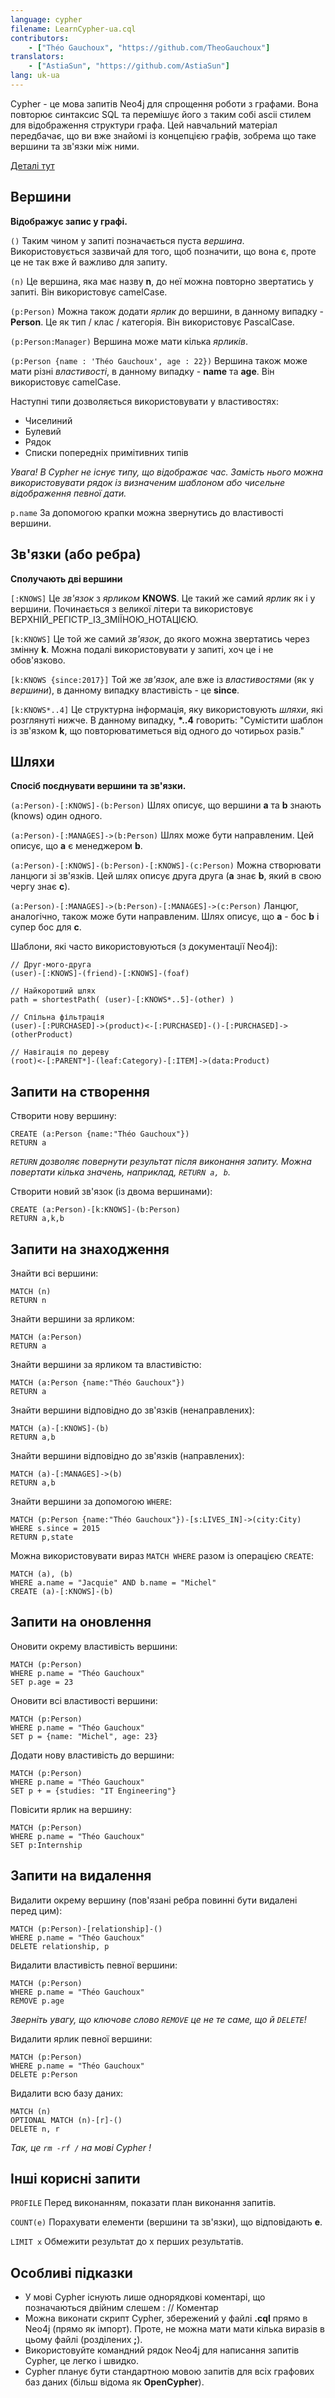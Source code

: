 ```yaml
---
language: cypher
filename: LearnCypher-ua.cql
contributors:
    - ["Théo Gauchoux", "https://github.com/TheoGauchoux"]
translators:
    - ["AstiaSun", "https://github.com/AstiaSun"]
lang: uk-ua
---
```


Cypher - це мова запитів Neo4j для спрощення роботи з графами. Вона повторює синтаксис SQL та перемішує його з таким собі ascii стилем для відображення структури графа.
Цей навчальний матеріал передбачає, що ви вже знайомі із концепцією графів, зобрема що таке вершини та зв'язки між ними.

[Деталі тут](https://neo4j.com/developer/cypher-query-language/)


Вершини
---

**Відображує запис у графі.**

`()`
Таким чином у запиті позначається пуста *вершина*. Використовується зазвичай для того, щоб позначити, що вона є, проте це не так вже й важливо для запиту.

`(n)`
Це вершина, яка має назву **n**, до неї можна повторно звертатись у запиті. Він використовує camelCase.

`(p:Person)`
Можна також додати *ярлик* до вершини, в данному випадку - **Person**. Це як тип / клас / категорія. Він використовує PascalCase.

`(p:Person:Manager)`
Вершина може мати кілька *ярликів*.

`(p:Person {name : 'Théo Gauchoux', age : 22})`
Вершина також може мати різні *властивості*, в данному випадку - **name** та **age**. Він використовує camelCase.

Наступні типи дозволяється використовувати у властивостях:

 - Чиселиний
 - Булевий
 - Рядок
 - Списки попередніх примітивних типів

*Увага! В Cypher не існує типу, що відображає час. Замість нього можна використовувати рядок із визначеним шаблоном або чисельне відображення певної дати.*

`p.name`
За допомогою крапки можна звернутись до властивості вершини.


Зв'язки (або ребра)
---

**Сполучають дві вершини**

`[:KNOWS]`
Це *зв'язок* з *ярликом* **KNOWS**. Це такий же самий *ярлик* як і у вершини. Починається з великої літери та використовує ВЕРХНІЙ\_РЕГІСТР\_ІЗ\_ЗМІЇНОЮ\_НОТАЦІЄЮ.

`[k:KNOWS]`
Це той же самий *зв'язок*, до якого можна звертатись через змінну **k**. Можна подалі використовувати у запиті, хоч це і не обов'язково. 

`[k:KNOWS {since:2017}]`
Той же *зв'язок*, але вже із *властивостями* (як у *вершини*), в данному випадку властивість - це  **since**.

`[k:KNOWS*..4]`
Це структурна інформація, яку використовують *шляхи*, які розглянуті нижче. В данному випадку, **\*..4** говорить: "Сумістити шаблон із зв'язком **k**, що повторюватиметься від одного до чотирьох разів."


Шляхи
---

**Спосіб поєднувати вершини та зв'язки.**

`(a:Person)-[:KNOWS]-(b:Person)`
Шлях описує, що вершини **a** та **b** знають (knows) один одного.

`(a:Person)-[:MANAGES]->(b:Person)`
Шлях може бути направленим. Цей описує, що **а** є менеджером **b**.

`(a:Person)-[:KNOWS]-(b:Person)-[:KNOWS]-(c:Person)`
Можна створювати ланцюги зі зв'язків. Цей шлях описує друга друга (**a** знає **b**, який в свою чергу знає **c**).

`(a:Person)-[:MANAGES]->(b:Person)-[:MANAGES]->(c:Person)`
Ланцюг, аналогічно, також може бути направленим. Шлях описує, що **a** -  бос **b** і супер бос для **c**.

Шаблони, які часто використовуються (з документації Neo4j):

```
// Друг-мого-друга 
(user)-[:KNOWS]-(friend)-[:KNOWS]-(foaf)

// Найкоротший шлях
path = shortestPath( (user)-[:KNOWS*..5]-(other) )

// Спільна фільтрація
(user)-[:PURCHASED]->(product)<-[:PURCHASED]-()-[:PURCHASED]->(otherProduct)

// Навігація по дереву
(root)<-[:PARENT*]-(leaf:Category)-[:ITEM]->(data:Product)

```


Запити на створення
---

Створити нову вершину:
```
CREATE (a:Person {name:"Théo Gauchoux"})
RETURN a
```
*`RETURN`  дозволяє повернути результат після виконання запиту. Можна повертати кілька значень, наприклад, `RETURN a, b`.*

Створити новий зв'язок (із двома вершинами):
```
CREATE (a:Person)-[k:KNOWS]-(b:Person)
RETURN a,k,b
```

Запити на знаходження
---

Знайти всі вершини:
```
MATCH (n)
RETURN n
```

Знайти вершини за ярликом:
```
MATCH (a:Person)
RETURN a
```

Знайти вершини за ярликом та властивістю:
```
MATCH (a:Person {name:"Théo Gauchoux"})
RETURN a
```

Знайти вершини відповідно до зв'язків (ненаправлених):
```
MATCH (a)-[:KNOWS]-(b)
RETURN a,b
```

Знайти вершини відповідно до зв'язків (направлених):
```
MATCH (a)-[:MANAGES]->(b)
RETURN a,b
```

Знайти вершини за допомогою `WHERE`:
```
MATCH (p:Person {name:"Théo Gauchoux"})-[s:LIVES_IN]->(city:City)
WHERE s.since = 2015
RETURN p,state
```

Можна використовувати вираз `MATCH WHERE` разом із операцією `CREATE`:
```
MATCH (a), (b)
WHERE a.name = "Jacquie" AND b.name = "Michel"
CREATE (a)-[:KNOWS]-(b)
```


Запити на оновлення
---

Оновити окрему властивість вершини:
```
MATCH (p:Person)
WHERE p.name = "Théo Gauchoux"
SET p.age = 23
```

Оновити всі властивості вершини:
```
MATCH (p:Person)
WHERE p.name = "Théo Gauchoux"
SET p = {name: "Michel", age: 23}
```

Додати нову властивіcть до вершини:
```
MATCH (p:Person)
WHERE p.name = "Théo Gauchoux"
SET p + = {studies: "IT Engineering"}
```

Повісити ярлик на вершину:
```
MATCH (p:Person)
WHERE p.name = "Théo Gauchoux"
SET p:Internship
```


Запити на видалення
---

Видалити окрему вершину (пов'язані ребра повинні бути видалені перед цим):
```
MATCH (p:Person)-[relationship]-()
WHERE p.name = "Théo Gauchoux"
DELETE relationship, p
```

Видалити властивість певної вершини:
```
MATCH (p:Person)
WHERE p.name = "Théo Gauchoux"
REMOVE p.age
```

*Зверніть увагу, що ключове слово `REMOVE` це не те саме, що й  `DELETE`!*

Видалити ярлик певної вершини: 
```
MATCH (p:Person)
WHERE p.name = "Théo Gauchoux"
DELETE p:Person
```

Видалити всю базу даних: 
```
MATCH (n)
OPTIONAL MATCH (n)-[r]-()
DELETE n, r
```

*Так, це `rm -rf /` на мові Cypher !*


Інші корисні запити
---

`PROFILE`
Перед виконанням, показати план виконання запитів.

`COUNT(e)`
Порахувати елементи (вершини та зв'язки), що відповідають **e**.

`LIMIT x`
Обмежити результат до x перших результатів.


Особливі підказки
---

- У мові Cypher існують лише однорядкові коментарі, що позначаються двійним слешем : // Коментар
- Можна виконати скрипт Cypher, збережений у файлі **.cql** прямо в Neo4j (прямо як імпорт). Проте, не можна мати мати кілька виразів в цьому файлі (розділених **;**).
- Використовуйте командний рядок Neo4j для написання запитів Cypher, це легко і швидко.
- Cypher планує бути стандартною мовою запитів для всіх графових баз даних (більш відома як  **OpenCypher**).
